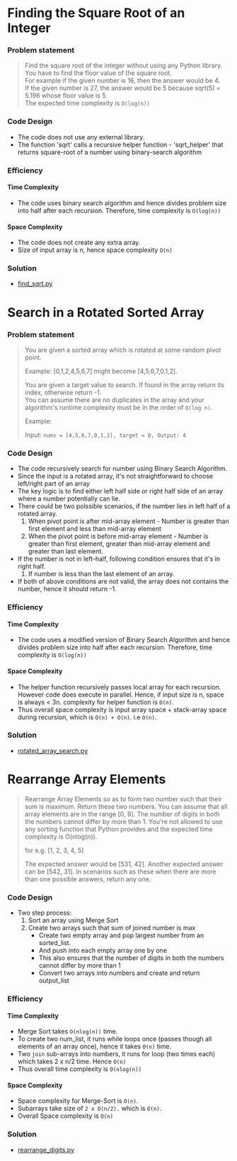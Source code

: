 # Finding the Square Root of an Integer

### Problem statement

> Find the square root of the integer without using any Python library. You have to find the floor value of the square root.<br />
> For example if the given number is 16, then the answer would be 4.<br />
> If the given number is 27, the answer would be 5 because sqrt(5) = 5.196 whose floor value is 5.<br />
> The expected time complexity is `O(log(n))`<br />

### Code Design

- The code does not use any external library.
- The function 'sqrt' calls a recursive helper function - 'sqrt\_helper' that returns square-root of a number using binary-search algorithm


### Efficiency

#### Time Complexity
- The code uses binary search algorithm and hence divides problem size into half after each recursion. Therefore, time complexity is `O(log(n))`

#### Space Complexity
- The code does not create any extra array. 
- Size of input array is n, hence space complexity `O(n)`


### Solution

- [find_sqrt.py](https://github.com/jitendrabhamare/Problems-vs-Algorithms/blob/master/find_sqrt.py)


# Search in a Rotated Sorted Array

### Problem statement
> You are given a sorted array which is rotated at some random pivot point. <br />
>
> Example: [0,1,2,4,5,6,7] might become [4,5,6,7,0,1,2]. <br /> 
>
> You are given a target value to search. If found in the array return its index, otherwise return -1. <br />
> You can assume there are no duplicates in the array and your algorithm's runtime complexity must be in the order of `O(log n)`. <br />
>
> Example: <br />
>
> Input: `nums = [4,5,6,7,0,1,2], target = 0, Output: 4`

### Code Design

- The code recursively search for number using Binary Search Algorithm. 
- Since the input is a rotated array, it's not straightforward to choose left/right part of an array
- The key logic is to find either left half side or right half side of an array where a number potentially can lie. 
- There could be two polssible scenarios, if the number lies in left half of a rotated array.
  1. When pivot point is after mid-array element - Number is greater than first element and less than mid-array element
  2. When the pivot point is before mid-array element - Number is greater than first element, greater than mid-array element and greater than last element.
- If the number is not in left-half, following condition ensures that it's in right half. 
  1. If number is less than the last element of an array.
- If both of above conditions are not valid, the array does not contains the number, hence it should return -1. 

### Efficiency

#### Time Complexity
- The code uses a modified version of Binary Search Algorithm and hence divides problem size into half after each recursion. Therefore, time complexity is `O(log(n))`

#### Space Complexity
- The helper function recursively passes local array for each recursion. However code does execute in parallel. Hence, if input size is n, space is always < 3n. complexity for helper function is `O(n)`.
- Thus overall space complexity is input array space + stack-array space during recursion, which is `O(n) + O(n)`. i.e `O(n)`.  



### Solution
- [rotated_array_search.py](https://github.com/jitendrabhamare/Problems-vs-Algorithms/blob/master/rotated_array_search.py)


# Rearrange Array Elements

> Rearrange Array Elements so as to form two number such that their sum is maximum. Return these two numbers. You can assume that all array elements are in the range [0, 9]. The number of digits in both the numbers cannot differ by more than 1. You're not allowed to use any sorting function that Python provides and the expected time complexity is O(nlog(n)).
>
> for e.g. [1, 2, 3, 4, 5]
>
>The expected answer would be [531, 42]. Another expected answer can be [542, 31]. In scenarios such as these when there are more than one possible answers, return any one.

### Code Design

-   Two step process:
    1. Sort an array using Merge Sort
    2. Create two arrays such that sum of joined number is max
        - Create two empty array and pop largest number from an sorted_list.
        - And push into each empty array one by one
        - This also ensures that the number of digits in both the numbers cannot differ by more than 1
        - Convert two arrays into numbers and create and return output_list

### Efficiency

#### Time Complexity
- Merge Sort takes `O(nlog(n))` time. 
- To create two num\_list, it runs while loops once (passes though all elements of an array once), hence it takes `O(n)` time.
- Two `join` sub-arrays into numbers, it runs for loop (two times each) which takes 2 x n/2 time. Hence `O(n)`
- Thus overall time complexity is `O(nlog(n))`

#### Space Complexity
- Space complexity for Merge-Sort is `O(n)`.
- Subarrays take size of `2 x O(n/2).` which is `O(n)`. 
- Overall Space complexity is `O(n)`


### Solution
- [rearrange_digits.py](https://github.com/jitendrabhamare/Problems-vs-Algorithms/blob/master/rearrange_digits.py)
